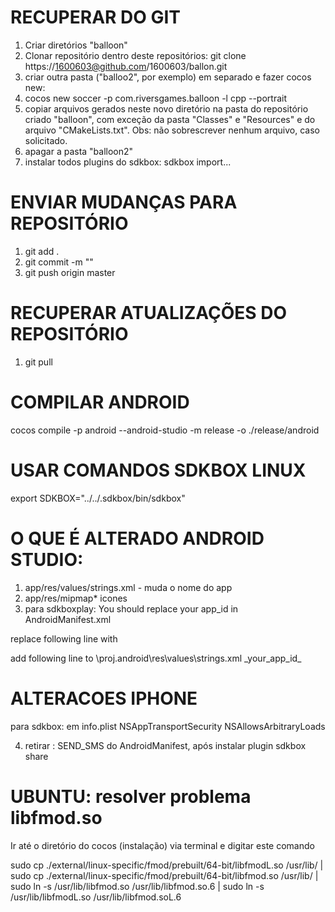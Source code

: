 # RECUPERAR DO GIT #

1. Criar diretórios "balloon"
2. Clonar repositório dentro deste repositórios: git clone https://1600603@github.com/1600603/ballon.git
3. criar outra pasta ("balloo2", por exemplo) em separado e fazer cocos new:
4. cocos new soccer -p com.riversgames.balloon -l cpp --portrait
5. copiar arquivos gerados neste novo diretório na pasta do repositório criado "balloon", com exceção da pasta "Classes" e "Resources" e do arquivo "CMakeLists.txt". Obs: não sobrescrever nenhum arquivo, caso solicitado.
6. apagar a pasta "balloon2"
7. instalar todos plugins do sdkbox: sdkbox import...


# ENVIAR MUDANÇAS PARA REPOSITÓRIO #

1. git add .
2. git commit -m "<MSG>"
3. git push origin master

# RECUPERAR ATUALIZAÇÕES DO REPOSITÓRIO #

1. git pull

# COMPILAR ANDROID #

cocos compile -p android --android-studio -m release -o ./release/android

# USAR COMANDOS SDKBOX LINUX #

export SDKBOX="../../.sdkbox/bin/sdkbox"


 # O QUE É ALTERADO ANDROID STUDIO: #

 1. app/res/values/strings.xml - muda o nome do app
 2. app/res/mipmap* icones
 3. para sdkboxplay:
 You should replace your app_id in AndroidManifest.xml

replace following line
<meta-data android:name="com.google.android.gms.games.APP_ID" android:value="_your_app_id_" />
with

<meta-data android:name="com.google.android.gms.games.APP_ID" android:value="@string/app_id" />
add following line to <Your Project>\proj.android\res\values\strings.xml
<string name="app_id">_your_app_id_</string>



 # ALTERACOES IPHONE #

 para sdkbox:
em info.plist
 <key>NSAppTransportSecurity</key>
<dict>
    <key>NSAllowsArbitraryLoads</key>
    <true/>
</dict>

4. retirar : SEND_SMS do AndroidManifest, após instalar plugin sdkbox share


# UBUNTU: resolver problema libfmod.so

Ir até o diretório do cocos (instalação) via terminal e digitar este comando

sudo cp ./external/linux-specific/fmod/prebuilt/64-bit/libfmodL.so /usr/lib/ | sudo cp ./external/linux-specific/fmod/prebuilt/64-bit/libfmod.so /usr/lib/ | sudo ln -s /usr/lib/libfmod.so /usr/lib/libfmod.so.6 | sudo ln -s /usr/lib/libfmodL.so /usr/lib/libfmod.soL.6
